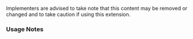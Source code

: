 <p class="stu-note">Implementers are advised to take note that this content may be removed or changed and to take caution if using this extension.</p>

### Usage Notes